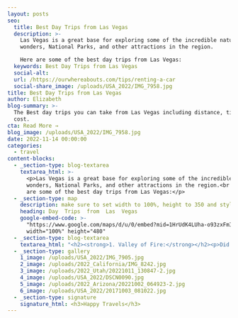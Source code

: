 ```yaml
---
layout: posts
seo:
  title: Best Day Trips from Las Vegas
  description: >-
    Las Vegas is a great base for exploring some of the incredible natural
    wonders, National Parks, and other attractions in the region.

    Here are some of the best day trips from Las Vegas:
  keywords: Best Day Trips from Las Vegas
  social-alt:
  url: /https://ourwhereabouts.com/tips/renting-a-car
  social-share_image: /uploads/USA_2022/IMG_7958.jpg
title: Best Day Trips from Las Vegas
author: Elizabeth
blog-summary: >-
  The Best day trips you can take from Las Vegas including distance, time and
  cost.
cta: Read More →
blog_image: /uploads/USA_2022/IMG_7958.jpg
date: 2022-11-14 00:00:00
categories:
  - travel
content-blocks:
  - _section-type: blog-textarea
    textarea_html: >-
      <p>Las Vegas is a great base for exploring some of the incredible natural
      wonders, National Parks, and other attractions in the region.<br />Here
      are some of the best day trips from Las Vegas:</p>
  - _section-type: map
    description: make sure to set width to 100%, height to 350 and style to border 2
    heading: Day  Trips  from  Las  Vegas
    google-embed-code: >-
      "https://www.google.com/maps/d/u/0/embed?mid=1HrUdK4LUha-o93zxFmIpgLhNwh_CU9E&ehbc=2E312F"
      width="100%" height="480"
  - _section-type: blog-textarea
    textarea_html: "<h2><strong>1. Valley of Fire:</strong></h2><p>Did you know that the Valley of Fire is Nevada’s oldest and largest state park?<br />It's filled with red rock formations made from Aztec sandstone and contains ancient, petrified trees and petroglyphs dating back more than 2,000 years. The stunning red sandstone rock formations illuminate the valley, especially at sunset, making it look appear as though it’s on fire.</p><p><strong>•Distance: </strong>45.8 miles (73.7 km) | 45min<br /><strong>•Price: </strong>$15 per vehicle</p><p>\_</p><h2><strong>2. Red Rock Cayon:</strong></h2><p>Red Rock Canyon is a stunning natural conservation area located in the Mojave Desert. It is known for its striking red sandstone rock formations, unique geology, and diverse desert wildlife.</p><p><strong>•Distance: </strong>16.2 miles (26 km) | 17min<br /><strong>•Price: </strong>$15 per vehicle</p><p>\_</p><h2><strong>3. Death Valley National Park:&nbsp;</strong></h2><p>Death Valley is a unique and rugged desert landscape located in eastern California. It is the lowest, driest, and hottest place in North America, with vast expanses of salt flats, sand dunes, and rugged canyons, each with its own unique geological features and breathtaking views.</p><p><strong>•Distance: </strong>130 miles (209.2 km) | 2 hours.<br /><strong>•Price: </strong>$30 per vehicle</p><p>\_</p><h2><strong>4. Zion National Park:</strong></h2><p>Zion National Park is a stunning natural wonder located in the state of Utah. It has dramatic sandstone cliffs, narrow slot canyons, and diverse wildlife. The park is also home to the Virgin River, which runs through the center of the park and has carved out deep canyons over millions of years.</p><p><strong>•Distance: </strong>159.6 miles (256.8 km) | 2.5 hours.<br /><strong>•Price: </strong>$35 per vehicle.</p><p>\_</p><h2><strong>5. Bryce Canyon National Park:&nbsp;</strong></h2><p>Bryce Canyon National Park is a breathtaking natural wonder located in southwestern Utah. It is renowned for its unique geological formations known as hoodoos, which are tall, thin spires of rock that rise from the canyon floor.</p><p><strong>•Distance: </strong>261.6 miles (421 km) | 4 hours.<br /><strong>•Price: </strong>$35 per vehicle.</p><p>\_</p><h2><strong>6. Grand Canyon National Park:</strong></h2><p>Grand Canyon National Park is a magnificent natural wonder located in the state of Arizona. It is known for its awe-inspiring, immense, and colorful canyon carved by the Colorado River over millions of years. The park encompasses over 1.2 million acres of stunning landscapes, diverse ecosystems, and remarkable geological features.</p><p><strong>•Distance: </strong>129 miles (207.6 km) | 2h 15min.<br /><strong>•Price: </strong>$49 per vehicle.</p><p>\_</p><h2><strong>7. Hoover Dam:&nbsp;</strong></h2><p>Hoover Dam is an iconic engineering marvel located on the border of Arizona and Nevada. It spans the Colorado River, creating Lake Mead, the largest reservoir in the United States. Built during the Great Depression era, Hoover Dam is a testament to human ingenuity and stands as a symbol of American engineering prowess.</p><p><strong>•Distance: </strong>37 miles (59.5 km) | 45min<br /><strong>•Price: </strong>Free, but tours are extra.</p><p>\_</p><h2><strong>8. Antelope Canyon + Horseshoe Bend:</strong></h2><p>Located in Page, Arizona, you'll find two beautiful spots in the southwest.<br />Horseshoe Bend is a breathtaking natural landmark located near Page. The name \"Horseshoe Bend\" comes from the meander's distinctive shape, which resembles a horseshoe's curve. The overlook offers a stunning panoramic view of the bend, with the emerald green waters of the Colorado River winding gracefully around the towering red sandstone cliffs. The overlook is about a 1,000’ drop, looking down onto the Colorado River.<br />Antelope Canyon is a world-renowned slot canyon located in the Navajo Nation near Page, Arizona, USA. It is divided into two sections: Upper Antelope Canyon (also known as \"The Crack\" or \"The Corkscrew\") and Lower Antelope Canyon (also known as \"The Crack\" or \"The Spiral\").</p><p><strong>•Distance: </strong>179 miles (288 km) | 4.5 hours.<br /><strong>•Price:</strong> Antelope Canyon $78-$40 | Horseshoe Bend: $10 per vehicle.</p><p>\_</p><h2><strong>9. Seven Magic Mountains:</strong></h2><p>Seven Magic Mountains is a captivating and colorful art installation located in the desert near Las Vegas. Created by renowned Swiss artist Ugo Rondinone, the installation consists of seven towering stacks of painted boulders, each reaching up to 30 feet (9 meters) in height.</p><p><strong>•Distance:</strong> 25 miles (40.2 km) | 35mins.<br /><strong>•Price:</strong> Free.</p><p>\_</p><h2><strong>10.&nbsp; Lake Mead:</strong></h2><p>Lake Mead is a vast reservoir located on the Colorado River in the southwestern United States. It is situated along the border of Nevada and Arizona and is one of the largest man-made lakes in the country.&nbsp;</p><p><strong>•Distance: </strong>32 miles (51.4 km) | 40mins<br /><strong>•Price: </strong>$25 per vehicle</p>"
  - _section-type: gallery
    1_image: /uploads/USA_2022/IMG_7905.jpg
    2_image: /uploads/2022_California/IMG_8242.jpg
    3_image: /uploads/2022_Utah/20221011_130847-2.jpg
    4_image: /uploads/USA_2022/DSCN0090.jpg
    5_image: /uploads/2022_Arizona/20221002_064923-2.jpg
    6_image: /uploads/USA_2022/20171003_081022.jpg
  - _section-type: signature
    signature_html: <h3>Happy Travels</h3>
---
```

